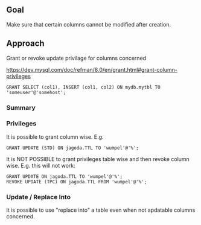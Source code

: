 ## Goal
Make sure that certain columns cannot be modified after creation.
## Approach
Grant or revoke update privilage for columns concerned

https://dev.mysql.com/doc/refman/8.0/en/grant.html#grant-column-privileges

```
GRANT SELECT (col1), INSERT (col1, col2) ON mydb.mytbl TO 'someuser'@'somehost';
```

### Summary
### Privileges
It is possible to grant column wise.
E.g.
```
GRANT UPDATE (STD) ON jagoda.TTL TO 'wumpel'@'%';
```

It is NOT POSSIBLE to grant privileges table wise and then revoke column wise.
E.g. this will not work:
```
GRANT UPDATE ON jagoda.TTL TO 'wumpel'@'%';
REVOKE UPDATE (TPC) ON jagoda.TTL FROM 'wumpel'@'%';
```

### Update / Replace Into
It is possible to use "replace into" a table even when not apdatable columns concerned.

